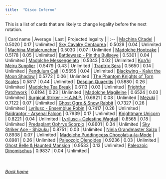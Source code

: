 ```yaml
---
title:  "Disco Inferno"
---
```


This is a list of cards that are likely to change legality before the next rotation.

| Card name | Average | Last | Projected legality |
| :-- |
[Machina Citadel](https://db.ygoprodeck.com/card/?search=Machina%20Citadel) | 0.5020 | 0.17 | Unlimited |
[Sky Cavalry Centaurea](https://db.ygoprodeck.com/card/?search=Sky%20Cavalry%20Centaurea) | 0.5029 | 0.04 | Unlimited |
[Machina Metalcruncher](https://db.ygoprodeck.com/card/?search=Machina%20Metalcruncher) | 0.5030 | 0.07 | Unlimited |
[Madolche Hootcake](https://db.ygoprodeck.com/card/?search=Madolche%20Hootcake) | 0.5178 | 0.05 | Unlimited |
[Battlewasp - Pin the Bullseye](https://db.ygoprodeck.com/card/?search=Battlewasp%20-%20Pin%20the%20Bullseye) | 0.5301 | 0.04 | Unlimited |
[Madolche Messengelato](https://db.ygoprodeck.com/card/?search=Madolche%20Messengelato) | 0.5343 | 0.02 | Unlimited |
[Koa'ki Meiru Supplier](https://db.ygoprodeck.com/card/?search=Koa'ki%20Meiru%20Supplier) | 0.5479 | 0.43 | Unlimited |
[Traptrix Sera](https://db.ygoprodeck.com/card/?search=Traptrix%20Sera) | 0.5650 | 0.14 | Unlimited |
[Pendulum Call](https://db.ygoprodeck.com/card/?search=Pendulum%20Call) | 0.5655 | 0.04 | Unlimited |
[Blackwing - Kalut the Moon Shadow](https://db.ygoprodeck.com/card/?search=Blackwing%20-%20Kalut%20the%20Moon%20Shadow) | 0.5772 | 0.06 | Unlimited |
[The Phantom Knights of Torn Scales](https://db.ygoprodeck.com/card/?search=The%20Phantom%20Knights%20of%20Torn%20Scales) | 0.5817 | 0.44 | Unlimited |
[Despian Quaeritis](https://db.ygoprodeck.com/card/?search=Despian%20Quaeritis) | 0.5880 | 0.26 | Unlimited |
[Madolche Tea Break](https://db.ygoprodeck.com/card/?search=Madolche%20Tea%20Break) | 0.6113 | 0.03 | Unlimited |
[Frightfur Patchwork](https://db.ygoprodeck.com/card/?search=Frightfur%20Patchwork) | 0.6194 | 0.23 | Unlimited |
[Madolche Magileine](https://db.ygoprodeck.com/card/?search=Madolche%20Magileine) | 0.6524 | 0.03 | Unlimited |
[Surgical Striker - H.A.M.P.](https://db.ygoprodeck.com/card/?search=Surgical%20Striker%20-%20H.A.M.P.) | 0.6921 | 0.08 | Unlimited |
[Mezuki](https://db.ygoprodeck.com/card/?search=Mezuki) | 0.7122 | 0.07 | Unlimited |
[Ghost Ogre & Snow Rabbit](https://db.ygoprodeck.com/card/?search=Ghost%20Ogre%20%26%20Snow%20Rabbit) | 0.7327 | 0.26 | Unlimited |
[Lyrilusc - Ensemblue Robin](https://db.ygoprodeck.com/card/?search=Lyrilusc%20-%20Ensemblue%20Robin) | 0.7417 | 0.26 | Unlimited |
[Raidraptor - Arsenal Falcon](https://db.ygoprodeck.com/card/?search=Raidraptor%20-%20Arsenal%20Falcon) | 0.7939 | 0.17 | Unlimited |
[Knightmare Unicorn](https://db.ygoprodeck.com/card/?search=Knightmare%20Unicorn) | 0.8221 | 0.04 | Unlimited |
[Lyrilusc - Celestine Wagtail](https://db.ygoprodeck.com/card/?search=Lyrilusc%20-%20Celestine%20Wagtail) | 0.8565 | 0.18 | Unlimited |
[Predaplant Ophrys Scorpio](https://db.ygoprodeck.com/card/?search=Predaplant%20Ophrys%20Scorpio) | 0.8601 | 0.34 | Unlimited |
[Sky Striker Ace - Shizuku](https://db.ygoprodeck.com/card/?search=Sky%20Striker%20Ace%20-%20Shizuku) | 0.8751 | 0.03 | Unlimited |
[Ninja Grandmaster Saizo](https://db.ygoprodeck.com/card/?search=Ninja%20Grandmaster%20Saizo) | 0.8938 | 0.07 | Unlimited |
[Madolche Puddingcess Chocolat-a-la-Mode](https://db.ygoprodeck.com/card/?search=Madolche%20Puddingcess%20Chocolat-a-la-Mode) | 0.8981 | 0.26 | Unlimited |
[Paleozoic Olenoides](https://db.ygoprodeck.com/card/?search=Paleozoic%20Olenoides) | 0.9236 | 0.03 | Unlimited |
[Ghost Belle & Haunted Mansion](https://db.ygoprodeck.com/card/?search=Ghost%20Belle%20%26%20Haunted%20Mansion) | 0.9533 | 0.13 | Unlimited |
[Paleozoic Dinomischus](https://db.ygoprodeck.com/card/?search=Paleozoic%20Dinomischus) | 0.9837 | 0.04 | Unlimited |

<br>

###### [Back home](index)